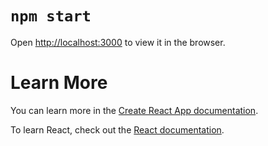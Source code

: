 # `npm start`

Open [http://localhost:3000](http://localhost:3000) to view it in the browser.

# Learn More

You can learn more in the [Create React App documentation](https://facebook.github.io/create-react-app/docs/getting-started).

To learn React, check out the [React documentation](https://reactjs.org/).
